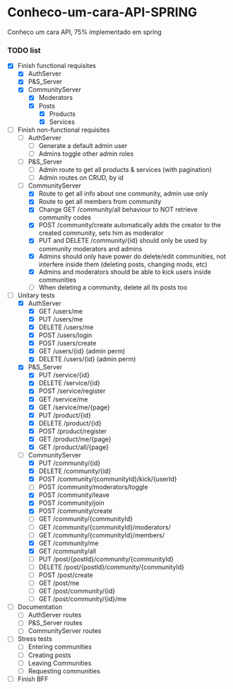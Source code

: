 # Conheco-um-cara-API-SPRING
Conheco um cara API, 75% implementado em spring

### TODO list
 - [x] Finish functional requisites
    - [x] AuthServer
    - [x] P&S_Server
    - [x] CommunityServer
       - [x] Moderators
       - [x] Posts
          - [x] Products
          - [x] Services
 - [ ] Finish non-functional requisites
    - [ ] AuthServer
       - [ ] Generate a default admin user
       - [ ] Admins toggle other admin roles
    - [ ] P&S_Server
       - [ ] Admin route to get all products & services (with pagination)
       - [ ] Admin routes on CRUD, by id
    - [ ] CommunityServer
       - [x] Route to get all info about one community, admin use only
       - [x] Route to get all members from community
       - [x] Change GET /community/all behaviour to NOT retrieve community codes
       - [x] POST /community/create automatically adds the creator to the created community, sets him as moderator
       - [x] PUT and DELETE /community/{id} should only be used by community moderators and admins
       - [x] Admins should only have power do delete/edit communities, not interfere inside them (deleting posts, changing mods, etc)
       - [x] Admins and moderators should be able to kick users inside communities
       - [ ] When deleting a community, delete all its posts too
 - [ ] Unitary tests
    - [x] AuthServer
       - [x] GET /users/me
       - [x] PUT /users/me
       - [x] DELETE /users/me
       - [x] POST /users/login
       - [x] POST /users/create
       - [x] GET /users/{id} (admin perm)
       - [x] DELETE /users/{id} (admin perm)
    - [x] P&S_Server
       - [x] PUT /service/{id}
       - [x] DELETE /service/{id}
       - [x] POST /service/register
       - [x] GET /service/me
       - [x] GET /service/me/{page}
       - [x] PUT /product/{id}
       - [x] DELETE /product/{id}
       - [x] POST /product/register
       - [x] GET /product/me/{page}
       - [x] GET /product/all/{page}
    - [ ] CommunityServer
       - [x] PUT /community/{id}
       - [x] DELETE /community/{id}
       - [x] POST /community/{communityId}/kick/{userId}
       - [ ] POST /community/moderators/toggle
       - [x] POST /community/leave
       - [x] POST /community/join
       - [x] POST /community/create
       - [ ] GET /community/{communityId}
       - [ ] GET /community/{communityId}/moderators/
       - [ ] GET /community/{communityId}/members/
       - [x] GET /community/me
       - [x] GET /community/all
       - [ ] PUT /post/{postId}/community/{communityId}
       - [ ] DELETE /post/{postId}/community/{communityId}
       - [ ] POST /post/create
       - [ ] GET /post/me
       - [ ] GET /post/community/{id}
       - [ ] GET /post/community/{id}/me
 - [ ] Documentation
    - [ ] AuthServer routes
    - [ ] P&S_Server routes
    - [ ] CommunityServer routes
 - [ ] Stress tests
    - [ ] Entering communities
    - [ ] Creating posts
    - [ ] Leaving Communities
    - [ ] Requesting communities
 - [ ] Finish BFF
